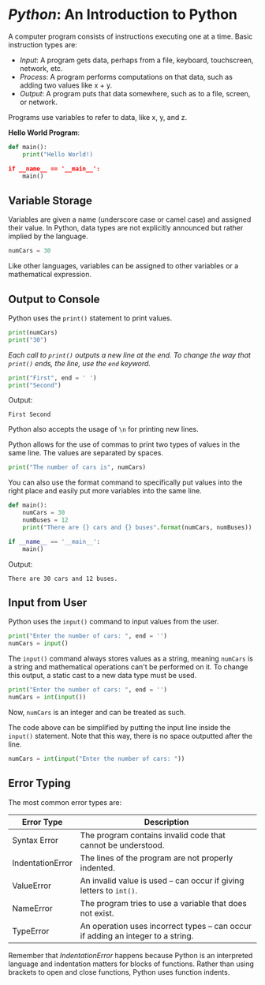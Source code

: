 # ***Python***: An Introduction to Python

A computer program consists of instructions executing one at a time. Basic instruction types are:
- *Input*: A program gets data, perhaps from a file, keyboard, touchscreen, network, etc.
- *Process*: A program performs computations on that data, such as adding two values like x + y.
- *Output*: A program puts that data somewhere, such as to a file, screen, or network.

Programs use variables to refer to data, like x, y, and z.

**Hello World Program**:
```python
def main():
	print("Hello World!)

if __name__ == '__main__':
	main()
```

## Variable Storage
Variables are given a name (underscore case or camel case) and assigned their value.  In Python, data types are not explicitly announced but rather implied by the language.
```python
numCars = 30
```
Like other languages, variables can be assigned to other variables or a mathematical expression.

## Output to Console
Python uses the `print()` statement to print values.
```python
print(numCars)
print("30")
```
*Each call to `print()` outputs a new line at the end.  To change the way that `print()` ends, the line, use the `end` keyword.*
```python
print("First", end = ' ')
print("Second")
```
Output:
```
First Second

```
Python also accepts the usage of `\n` for printing new lines.

Python allows for the use of commas to print two types of values in the same line.  The values are separated by spaces.
```python
print("The number of cars is", numCars)
```

You can also use the format command to specifically put values into the right place and easily put more variables into the same line.
```python
def main():
	numCars = 30
	numBuses = 12
	print("There are {} cars and {} buses".format(numCars, numBuses))

if __name__ == '__main__':
	main()
```
Output:
```
There are 30 cars and 12 buses.
```

## Input from User
Python uses the `input()` command to input values from the user.
```python
print("Enter the number of cars: ", end = '')
numCars = input()
```
The `input()` command always stores values as a string, meaning `numCars` is a string and mathematical operations can't be performed on it.  To change this output, a static cast to a new data type must be used.
```python
print("Enter the number of cars: ", end = '')
numCars = int(input())
```
Now, `numCars` is an integer and can be treated as such.

The code above can be simplified by putting the input line inside the `input()` statement.  Note that this way, there is no space outputted after the line.
```python
numCars = int(input("Enter the number of cars: "))
```

## Error Typing
The most common error types are:

|  Error Type  | Description  |
|--------------|---|
| Syntax Error | The program contains invalid code that cannot be understood. |
| IndentationError| The lines of the program are not properly indented. |
| ValueError | An invalid value is used – can occur if giving letters to `int()`. |
| NameError | The program tries to use a variable that does not exist. |
| TypeError | An operation uses incorrect types – can occur if adding an integer to a string. |

Remember that *IndentationError* happens because Python is an interpreted language and indentation matters for blocks of functions.  Rather than using brackets to open and close functions, Python uses function indents.
